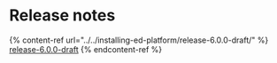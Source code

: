 # Release notes

{% content-ref url="../../installing-ed-platform/release-6.0.0-draft/" %}
[release-6.0.0-draft](../../installing-ed-platform/release-6.0.0-draft/)
{% endcontent-ref %}
